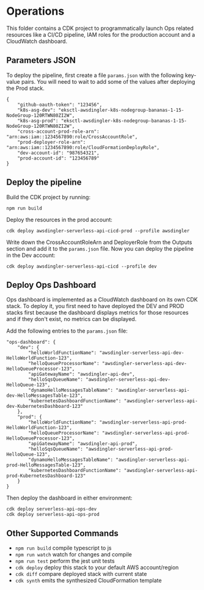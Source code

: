 # Operations

This folder contains a CDK project to programmatically launch Ops related resources like a CI/CD pipeline, IAM roles for the production account and a CloudWatch dashboard. 

## Parameters JSON

To deploy the pipeline, first create a file `params.json` with the following key-value pairs. You will need to wait to add some of the values after deploying the Prod stack. 

```
{
    "github-oauth-token": "123456",
    "k8s-asg-dev": "eksctl-awsdingler-k8s-nodegroup-bananas-1-15-NodeGroup-120RTWN80ZI2W",
    "k8s-asg-prod": "eksctl-awsdingler-k8s-nodegroup-bananas-1-15-NodeGroup-120RTWN80ZI2W",
    "cross-account-prod-role-arn": "arn:aws:iam::1234567890:role/CrossAccountRole",
    "prod-deployer-role-arn": "arn:aws:iam::1234567890:role/CloudFormationDeployRole",
    "dev-account-id": "987654321",
    "prod-account-id": "123456789"
}
```

## Deploy the pipeline

Build the CDK project by running: 

```
npm run build
```

Deploy the resources in the prod account:

```
cdk deploy awsdingler-serverless-api-cicd-prod --profile awsdingler
```

Write down the CrossAccountRoleArn and DeployerRole from the Outputs section and add it to the `params.json` file. Now you can deploy the pipeline in the Dev account:

```
cdk deploy awsdingler-serverless-api-cicd --profile dev
```

## Deploy Ops Dashboard

Ops dashboard is implemented as a CloudWatch dashboard on its own CDK stack. To deploy it, you first need to have deployed the DEV and PROD stacks first because the dashboard displays metrics for those resources and if they don't exist, no metrics can be displayed. 

Add the following entries to the `params.json` file: 

```
"ops-dashboard": {
    "dev": {
        "helloWorldFunctionName": "awsdingler-serverless-api-dev-HelloWorldFunction-123",
        "helloQueueProcessorName": "awsdingler-serverless-api-dev-HelloQueueProcessor-123",
        "apiGatewayName": "awsdingler-api-dev",
        "helloSqsQueueName": "awsdingler-serverless-api-dev-HelloQueue-123",
        "dynamoHelloMessagesTableName": "awsdingler-serverless-api-dev-HelloMessagesTable-123",
        "kubernetesDashboardFunctionName": "awsdingler-serverless-api-dev-KubernetesDashboard-123"
    },
    "prod": {
        "helloWorldFunctionName": "awsdingler-serverless-api-prod-HelloWorldFunction-123",
        "helloQueueProcessorName": "awsdingler-serverless-api-prod-HelloQueueProcessor-123",
        "apiGatewayName": "awsdingler-api-prod",
        "helloSqsQueueName": "awsdingler-serverless-api-prod-HelloQueue-123",
        "dynamoHelloMessagesTableName": "awsdingler-serverless-api-prod-HelloMessagesTable-123",
        "kubernetesDashboardFunctionName": "awsdingler-serverless-api-prod-KubernetesDashboard-123"
    }
}
```

Then deploy the dashboard in either environment: 

```
cdk deploy serverless-api-ops-dev
cdk deploy serverless-api-ops-prod
```

## Other Supported Commands

 * `npm run build`   compile typescript to js
 * `npm run watch`   watch for changes and compile
 * `npm run test`    perform the jest unit tests
 * `cdk deploy`      deploy this stack to your default AWS account/region
 * `cdk diff`        compare deployed stack with current state
 * `cdk synth`       emits the synthesized CloudFormation template